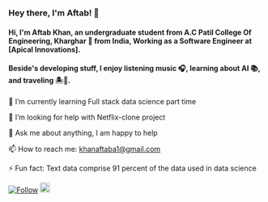 ### Hey there, I'm Aftab! 👋

#### Hi, I'm Aftab Khan, an undergraduate student from A.C Patil College Of Engineering, Kharghar 🚀 from India, Working as a Software Engineer at [Apical Innovations].

#### Beside's developing stuff, I enjoy listening music 🎧, learning about AI 📚, and traveling 🏝️🗻.

🌱 I’m currently learning Full stack data science part time

🤔 I’m looking for help with Netflix-clone project

💬 Ask me about anything, I am happy to help

📫 How to reach me: khanaftaba1@gmail.com

⚡ Fun fact: Text data comprise 91 percent of the data used in data science


[![Follow](https://img.shields.io/twitter/follow/khanaftaba1?style=social)](https://twitter.com/intent/follow?screen_name=khanaftaba1)  <a href="https://www.linkedin.com/in/aftab-khan-3584a3154/"><img src=https://content.linkedin.com/content/dam/me/business/en-us/amp/brand-site/v2/bg/LI-Bug.svg.original.svg height="20px"/><a/>

